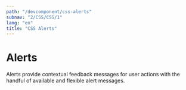 ```yaml
---
path: "/devcomponent/css-alerts"
subnav: "2/CSS/CSS/1"
lang: "en"
title: "CSS Alerts"
---
```


# Alerts

Alerts provide contextual feedback messages for user actions with the handful of available and flexible alert messages.

<htmlalertexample />